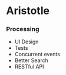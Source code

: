 Aristotle
=========

### Processing

+ UI Design
+ Tests
+ Concurrent events
+ Better Search
+ RESTful API 


